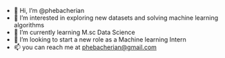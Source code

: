 - 👋 Hi, I’m @phebacherian
- 👀 I’m interested in exploring new datasets and solving machine learning algorithms
- 🌱 I’m currently learning M.sc Data Science
- 💞️ I’m looking to start a new role as a Machine learning Intern
- 📫 you can reach me at phebacherian@gmail.com

<!---
phebacherian/phebacherian is a ✨ special ✨ repository because its `README.md` (this file) appears on your GitHub profile.
You can click the Preview link to take a look at your changes.
--->
